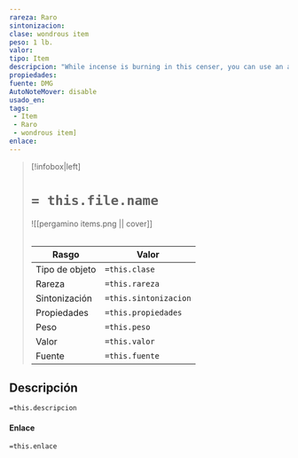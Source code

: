 ```yaml
---
rareza: Raro
sintonizacion: 
clase: wondrous item
peso: 1 lb.
valor: 
tipo: Item
descripcion: "While incense is burning in this censer, you can use an action to speak the censer&#x27;s command word and summon an air elemental, as if you had cast the conjure elemental spell. The censer can&#x27;t be used this way again until the next dawn.This 6-inch-wide, 1-foot-high vessel resembles a chalice with a decorated lid. It weighs 1 pound."
propiedades: 
fuente: DMG
AutoNoteMover: disable
usado_en:  
tags: 
 - Item
 - Raro
 - wondrous item]
enlace: 
---
```


> [!infobox|left]
>  # `= this.file.name`
> ![[pergamino items.png || cover]]
> ######   
> |Rasgo | Valor |
> | --- | --- |
> | Tipo de objeto| `=this.clase`|
>  | Rareza| `=this.rareza`|
> | Sintonización | `=this.sintonizacion` |
> | Propiedades | `=this.propiedades` |
>  | Peso | `=this.peso` |
> | Valor | `=this.valor` |
> | Fuente | `=this.fuente` |


## Descripción
`=this.descripcion`

#### Enlace
`=this.enlace`
